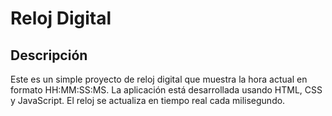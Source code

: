 # Reloj Digital

## Descripción

Este es un simple proyecto de reloj digital que muestra la hora actual en formato HH:MM:SS:MS. La aplicación está desarrollada usando HTML, CSS y JavaScript. El reloj se actualiza en tiempo real cada milisegundo.
